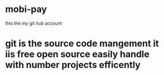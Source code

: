# mobi-pay
this the my git hub account
# git is the source code mangement it iis free open source easily handle with number projects efficently
